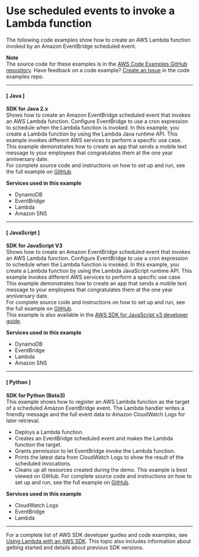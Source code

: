 # Use scheduled events to invoke a Lambda function<a name="example_cross_LambdaScheduledEvents_section"></a>

The following code examples show how to create an AWS Lambda function invoked by an Amazon EventBridge scheduled event\.

**Note**  
The source code for these examples is in the [AWS Code Examples GitHub repository](https://github.com/awsdocs/aws-doc-sdk-examples)\. Have feedback on a code example? [Create an Issue](https://github.com/awsdocs/aws-doc-sdk-examples/issues/new/choose) in the code examples repo\. 

------
#### [ Java ]

**SDK for Java 2\.x**  
 Shows how to create an Amazon EventBridge scheduled event that invokes an AWS Lambda function\. Configure EventBridge to use a cron expression to schedule when the Lambda function is invoked\. In this example, you create a Lambda function by using the Lambda Java runtime API\. This example invokes different AWS services to perform a specific use case\. This example demonstrates how to create an app that sends a mobile text message to your employees that congratulates them at the one year anniversary date\.   
 For complete source code and instructions on how to set up and run, see the full example on [GitHub](https://github.com/awsdocs/aws-doc-sdk-examples/tree/main/javav2/usecases/creating_scheduled_events)\.   

**Services used in this example**
+ DynamoDB
+ EventBridge
+ Lambda
+ Amazon SNS

------
#### [ JavaScript ]

**SDK for JavaScript V3**  
 Shows how to create an Amazon EventBridge scheduled event that invokes an AWS Lambda function\. Configure EventBridge to use a cron expression to schedule when the Lambda function is invoked\. In this example, you create a Lambda function by using the Lambda JavaScript runtime API\. This example invokes different AWS services to perform a specific use case\. This example demonstrates how to create an app that sends a mobile text message to your employees that congratulates them at the one year anniversary date\.   
 For complete source code and instructions on how to set up and run, see the full example on [GitHub](https://github.com/awsdocs/aws-doc-sdk-examples/tree/main/javascriptv3/example_code/cross-services/lambda-scheduled-events)\.   
This example is also available in the [AWS SDK for JavaScript v3 developer guide](https://docs.aws.amazon.com/sdk-for-javascript/v3/developer-guide/scheduled-events-invoking-lambda-example.html)\.  

**Services used in this example**
+ DynamoDB
+ EventBridge
+ Lambda
+ Amazon SNS

------
#### [ Python ]

**SDK for Python \(Boto3\)**  
 This example shows how to register an AWS Lambda function as the target of a scheduled Amazon EventBridge event\. The Lambda handler writes a friendly message and the full event data to Amazon CloudWatch Logs for later retrieval\.   
+ Deploys a Lambda function\.
+ Creates an EventBridge scheduled event and makes the Lambda function the target\.
+ Grants permission to let EventBridge invoke the Lambda function\.
+ Prints the latest data from CloudWatch Logs to show the result of the scheduled invocations\.
+ Cleans up all resources created during the demo\.
 This example is best viewed on GitHub\. For complete source code and instructions on how to set up and run, see the full example on [GitHub](https://github.com/awsdocs/aws-doc-sdk-examples/tree/main/python/example_code/lambda#readme)\.   

**Services used in this example**
+ CloudWatch Logs
+ EventBridge
+ Lambda

------

For a complete list of AWS SDK developer guides and code examples, see [Using Lambda with an AWS SDK](sdk-general-information-section.md)\. This topic also includes information about getting started and details about previous SDK versions\.